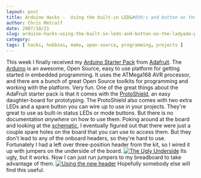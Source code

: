```yaml
---
layout: post
title: Arduino Hacks -  Using the built-in LED&#039;s and button on the LadyAda ProtoShield
author: Chris Metcalf
date: 2007/10/21
slug: arduino-hacks-using-the-built-in-leds-and-button-on-the-ladyada-protoshield
category: 
tags: [ hacks, hobbies, make, open-source, programming, projects ]
---
```


This week I finally received my [Arduino Starter Pack](http://www.adafruit.com/index.php?main_page=product_info&products_id=68&zenid=2d9e96d1e6416be64345215888e66614) from [Adafruit](http://www.adafruit.com). The [Arduino](http://www.arduino.cc) is an awesome, Open Source, easy to use platform for getting started in embedded programming. It uses the ATMega168 AVR processor, and there are a bunch of great Open Source toolkits for programming and working with the platform. Very fun.
One of the great things about the AdaFruit starter pack is that it comes with the [ProtoShield](http://www.ladyada.net/make/pshield/index.html), an easy daughter-board for prototyping. The ProtoShield also comes with two extra LEDs and a spare button you can wire up to use in your projects. They're great to use as built-in status LEDs or mode buttons.
But there is no documentation _anywhere_ on how to use them. Poking around at the board and looking at the [schematic](http://s3.amazonaws.com/ladyadanet/make/pshield/v5schematic.png), I eventually figured out that there were just a couple spare holes on the board that you can use to access them. But they don't lead to any of the onboard headers, so they're hard to use.
Fortunately I had a left over three-position header from the kit, so I wired it up with jumpers on the underside of the board.
[![The Ugly Underside](http://farm3.static.flickr.com/2261/1663665515_b55a11c043.jpg?v=0)](http://www.flickr.com/photos/chrismetcalf/1663665515/)
Its ugly, but it works. Now I can just run jumpers to my breadboard to take advantage of them.
[![Using the new header](http://farm3.static.flickr.com/2404/1663666595_340e7e03d3.jpg?v=0)](http://www.flickr.com/photos/chrismetcalf/1663666595/in/set-72157602570516777/)
Hopefully somebody else will find this useful.
